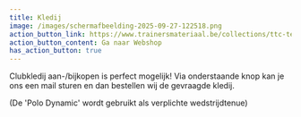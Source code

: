 ```yaml
---
title: Kledij
image: /images/schermafbeelding-2025-09-27-122518.png
action_button_link: https://www.trainersmateriaal.be/collections/ttc-teneramonda
action_button_content: Ga naar Webshop
has_action_button: true
---
```

C﻿lubkledij aan-/bijkopen is perfect mogelijk! Via onderstaande knop kan je ons een mail sturen en dan bestellen wij de gevraagde kledij.

(﻿De 'Polo Dynamic' wordt gebruikt als verplichte wedstrijdtenue)
